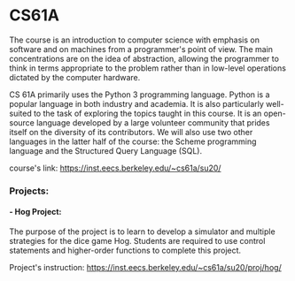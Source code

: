 # CS61A

The course is an introduction to computer science with emphasis on software and on machines from a programmer's point of view. The main concentrations are on the idea of abstraction, allowing the programmer to think in terms appropriate to the problem rather than in low-level operations dictated by the computer hardware.

CS 61A primarily uses the Python 3 programming language. Python is a popular language in both industry and academia. It is also particularly well-suited to the task of exploring the topics taught in this course. It is an open-source language developed by a large volunteer community that prides itself on the diversity of its contributors. We will also use two other languages in the latter half of the course: the Scheme programming language and the Structured Query Language (SQL).

course's link:
https://inst.eecs.berkeley.edu/~cs61a/su20/


### Projects:

#### - Hog Project:
The purpose of the project is to learn to develop a simulator and multiple strategies for the dice game Hog. Students are required to use control statements and higher-order functions to complete this project.

Project's instruction: https://inst.eecs.berkeley.edu/~cs61a/su20/proj/hog/
